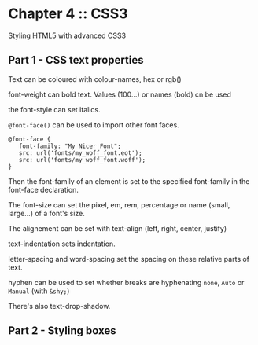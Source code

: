 ﻿# Chapter 4 :: CSS3

Styling HTML5 with advanced CSS3

## Part 1 - CSS text properties

Text can be coloured with colour-names, hex or rgb()

font-weight can bold text. Values (100...) or names (bold) cn be used

the font-style can set italics.

`@font-face()` can be used to import other font faces.

```
@font-face {
   font-family: "My Nicer Font";
   src: url('fonts/my_woff_font.eot');
   src: url('fonts/my_woff_font.woff');
}
```

Then the font-family of an element is set to the specified font-family in the font-face declaration.

The font-size can set the pixel, em, rem, percentage or name (small, large...) of a font's size.

The alignement can be set with text-align (left, right, center, justify)

text-indentation sets indentation.

letter-spacing and word-spacing set the spacing on these relative parts of text.

hyphen can be used to set whether breaks are hyphenating `none`, `Auto` or `Manual` (with `&shy;`)

There's also text-drop-shadow.


## Part 2 - Styling boxes


